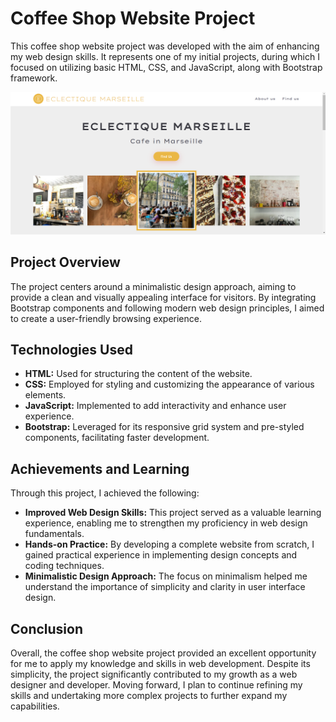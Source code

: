 # Coffee Shop Website Project

This coffee shop website project was developed with the aim of enhancing my web design skills. It represents one of my initial projects, during which I focused on utilizing basic HTML, CSS, and JavaScript, along with Bootstrap framework. 

![alt text](preview.png)

## Project Overview
The project centers around a minimalistic design approach, aiming to provide a clean and visually appealing interface for visitors. By integrating Bootstrap components and following modern web design principles, I aimed to create a user-friendly browsing experience.

## Technologies Used
- **HTML:** Used for structuring the content of the website.
- **CSS:** Employed for styling and customizing the appearance of various elements.
- **JavaScript:** Implemented to add interactivity and enhance user experience.
- **Bootstrap:** Leveraged for its responsive grid system and pre-styled components, facilitating faster development.

## Achievements and Learning
Through this project, I achieved the following:
- **Improved Web Design Skills:** This project served as a valuable learning experience, enabling me to strengthen my proficiency in web design fundamentals.
- **Hands-on Practice:** By developing a complete website from scratch, I gained practical experience in implementing design concepts and coding techniques.
- **Minimalistic Design Approach:** The focus on minimalism helped me understand the importance of simplicity and clarity in user interface design.

## Conclusion
Overall, the coffee shop website project provided an excellent opportunity for me to apply my knowledge and skills in web development. Despite its simplicity, the project significantly contributed to my growth as a web designer and developer. Moving forward, I plan to continue refining my skills and undertaking more complex projects to further expand my capabilities.